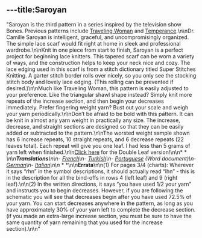 ---title:Saroyan
---
"Saroyan is the third pattern in a series inspired by the television show Bones. Previous patterns include [Traveling Woman](http://www.ravelry.com/patterns/library/traveling-woman) and [Temperance](http://www.ravelry.com/patterns/library/temperance).\n\nDr. Camille Saroyan is intelligent, graceful, and uncompromisingly organized. The simple lace scarf would fit right at home in sleek and professional wardrobe.\n\nKnit in one piece from start to finish, Saroyan is a perfect project for beginning lace knitters. This tapered scarf can be worn a variety of ways, and the construction helps to keep your neck nice and cozy. The lace edging used in this scarf is from a stitch dictionary titled Super Stitches Knitting. A garter stitch border rolls over nicely, so you only see the stocking stitch body and lovely lace edging. (This rolling can be prevented if desired.)\n\nMuch like Traveling Woman, this pattern is easily adjusted to your preference. Like the triangular shawl shape instead? Simply knit more repeats of the increase section, and then begin your decreases immediately. Prefer fingering weight yarn? Bust out your scale and weigh your yarn periodically.\n\nDon’t be afraid to be bold with this pattern. It can be knit in almost any yarn weight in practically any size. The increase, decrease, and straight sections are designed so that they can be easily added or subtracted to the pattern.\n\nThe worsted weight sample shown has 6 increase repeats, 10 straight repeats, and 6 decrease repeats (22 leaves total). Each repeat will give you one leaf. I had less than 5 grams of yarn left when finished.\n\n[Click here](http://www.ravelry.com/patterns/library/double-leaf-saroyan) for the Double Leaf version!\n\n* * *\n\n**Translations**\n\n- [French](http://fantaisiesdeflo.canalblog.com/archives/2010/01/14/16515294.html)\n- [Turkish](http://stitchland.blogspot.com/2010/02/saroyan-atk.html)\n- [Portuguese](http://feministy.com/wp-content/uploads/2010/02/Saroyan-portuguese.doc) (Word document)\n- [German](http://feministy.com/wp-content/uploads/2010/02/saroyan-DE.htm)\n- [Italian](http://ilfilochecrea.blogspot.com/p/sciarpa-saroyan-di-liz-abinante.html)\n\n* * *\n\n**Errata**\n\n(1) For pages 3/4 (charts): Wherever it says “rhn” in the symbol descriptions, it should actually read “lhn” - this is in the description for all the bind-offs in rows 4 (left leaf) and 9 (right leaf).\n\n(2) In the written directions, it says “you have used 1/2 your yarn” and instructs you to begin decreases. However, if you are following the schematic you will see that decreases begin after you have used 72.5% of your yarn. You can start decreases anywhere in the pattern, as long as you have approximately 30% of your yarn left to complete the decrease section. (if you made an extra-large increase section, you must be sure to have the same quantity of yarn remaining that you used for the increase section).\n\n"
